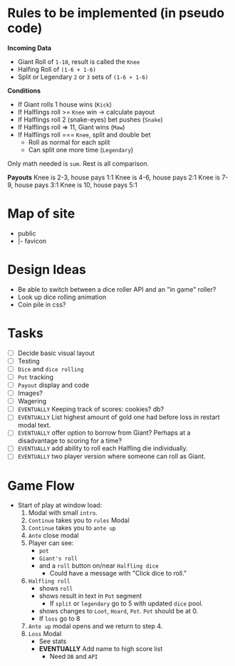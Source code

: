 # Rules to be implemented (in pseudo code)
**Incoming Data**
- Giant Roll of `1-10`, result is called the `Knee`
- Halfing Roll of `(1-6 + 1-6)`
- Split or Legendary `2` or `3` sets of `(1-6 + 1-6)`

**Conditions**
- If Giant rolls 1 house wins (`Kick`)
- If Halflings roll >= `Knee` win -> calculate payout
- If Halflings roll 2 (snake-eyes) bet pushes (`Snake`)
- If Halflings roll => 11, Giant wins (`Maw`)
- If Halflings roll === `Knee`, split and double bet
    - Roll as normal for each split
    - Can split one more time (`Legendary`)

Only math needed is `sum`. Rest is all comparison.

**Payouts**
Knee is 2-3, house pays 1:1
Knee is 4-6, house pays 2:1
Knee is 7-9, house pays 3:1
Knee is 10, house pays 5:1

# Map of site
 - public
 - |- favicon

# Design Ideas
- Be able to switch between a dice roller API and an "in game" roller?
- Look up dice rolling animation
- Coin pile in css?

# Tasks
- [ ] Decide basic visual layout
- [ ] Testing
- [ ] `Dice` and `dice rolling`
- [ ] `Pot` tracking
- [ ] `Payout` display and code
- [ ] Images?
- [ ] Wagering
- [ ] `EVENTUALLY` Keeping track of scores: cookies? db?
- [ ] `EVENTUALLY` List highest amount of gold one had before loss in restart modal text.
- [ ] `EVENTUALLY` offer option to borrow from Giant? Perhaps at a disadvantage to scoring for a time?
- [ ] `EVENTUALLY` add ability to roll each Halfling die individually.
- [ ] `EVENTUALLY` two player version where someone can roll as Giant.
 
# Game Flow
- Start of play at window load:
    1. Modal with small `intro`.
    2. `Continue` takes you to `rules` Modal
    3. `Continue` takes you to `ante up`
    4. `Ante` close modal
    5. Player can see:
        - `pot`
        - `Giant's roll`
        - and a `roll` button on/near `Halfling dice`
            - Could have a message with "Click dice to roll."
    6. `Halfling roll`
        - shows `roll`
        - shows result in text in `Pot` segment
            - If `split` or `legendary` go to 5 with updated `dice` pool.
        - shows changes to `Loot`, `Hoard`, `Pot`. `Pot` should be at 0.
        - If `loss` go to 8
    7. `Ante up` modal opens and we return to step 4.
    8. `Loss` Modal
        - See stats
        - **EVENTUALLY** Add name to high score list
            - Need `DB` and `API`